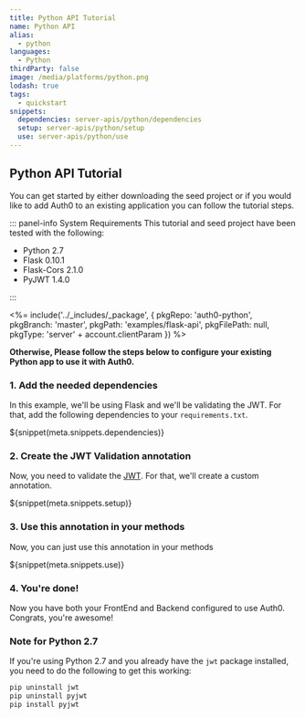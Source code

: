 ```yaml
---
title: Python API Tutorial
name: Python API
alias:
  - python
languages:
  - Python
thirdParty: false
image: /media/platforms/python.png
lodash: true
tags:
  - quickstart
snippets:
  dependencies: server-apis/python/dependencies
  setup: server-apis/python/setup
  use: server-apis/python/use
---
```


## Python API Tutorial

You can get started by either downloading the seed project or if you would like to add Auth0 to an existing application you can follow the tutorial steps.

::: panel-info System Requirements
This tutorial and seed project have been tested with the following:

* Python 2.7
* Flask 0.10.1
* Flask-Cors 2.1.0
* PyJWT 1.4.0

:::

<%= include('../_includes/_package', {
  pkgRepo: 'auth0-python',
  pkgBranch: 'master',
  pkgPath: 'examples/flask-api',
  pkgFilePath: null,
  pkgType: 'server' + account.clientParam
}) %>

**Otherwise, Please follow the steps below to configure your existing Python app to use it with Auth0.**

### 1. Add the needed dependencies

In this example, we'll be using Flask and we'll be validating the JWT. For that, add the following dependencies to your `requirements.txt`.

${snippet(meta.snippets.dependencies)}

### 2. Create the JWT Validation annotation

Now, you need to validate the [JWT](/jwt). For that, we'll create a custom annotation.

${snippet(meta.snippets.setup)}

### 3. Use this annotation in your methods

Now, you can just use this annotation in your methods

${snippet(meta.snippets.use)}

### 4. You're done!

Now you have both your FrontEnd and Backend configured to use Auth0. Congrats, you're awesome!

### Note for Python 2.7

If you're using Python 2.7 and you already have the `jwt` package installed, you need to do the following to get this working:

```bash
pip uninstall jwt
pip uninstall pyjwt
pip install pyjwt
```
